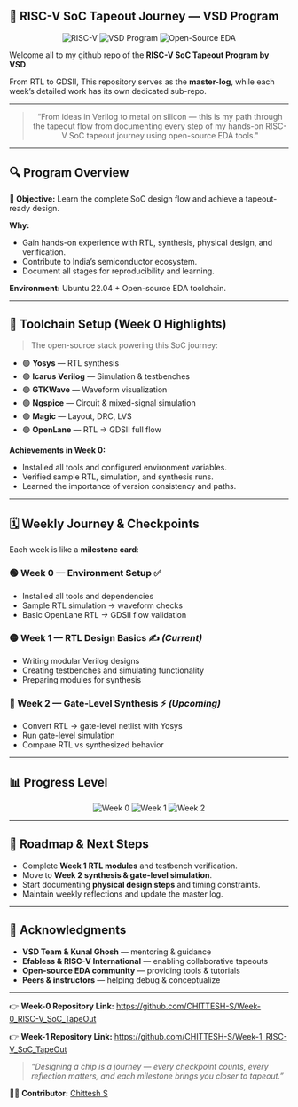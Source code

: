 ## 🧠 RISC-V SoC Tapeout Journey — VSD Program

<div align="center">

![RISC-V](https://img.shields.io/badge/RISC--V-SoC-orange?style=for-the-badge&logo=riscv)
![VSD Program](https://img.shields.io/badge/VSD-Program-blue?style=for-the-badge)
![Open-Source EDA](https://img.shields.io/badge/EDA-OpenSource-brightgreen?style=for-the-badge)

</div>

Welcome all to my github repo of the **RISC-V SoC Tapeout Program by VSD**.

From RTL to GDSII, This repository serves as the **master-log**, while each week’s detailed work has its own dedicated sub-repo.

---

<div align="center">
  
>“From ideas in Verilog to metal on silicon — this is my path through the tapeout flow from documenting every step of my hands-on RISC-V SoC tapeout journey using open-source EDA tools." 

</div>

---

## 🔍 Program Overview

**🎯 Objective:** Learn the complete SoC design flow and achieve a tapeout-ready design.  

**Why:**  
- Gain hands-on experience with RTL, synthesis, physical design, and verification.  
- Contribute to India’s semiconductor ecosystem.  
- Document all stages for reproducibility and learning.  

**Environment:** Ubuntu 22.04 + Open-source EDA toolchain.

---

## 🧰 Toolchain Setup (Week 0 Highlights)

> The open-source stack powering this SoC journey:

- 🟢 **Yosys** — RTL synthesis  
- 🟢 **Icarus Verilog** — Simulation & testbenches  
- 🟢 **GTKWave** — Waveform visualization  
- 🟢 **Ngspice** — Circuit & mixed-signal simulation  
- 🟢 **Magic** — Layout, DRC, LVS  
- 🟢 **OpenLane** — RTL → GDSII full flow  

**Achievements in Week 0:**  
- Installed all tools and configured environment variables.  
- Verified sample RTL, simulation, and synthesis runs.  
- Learned the importance of version consistency and paths.  

---

## 🗓️ Weekly Journey & Checkpoints

Each week is like a **milestone card**:

### 🟢 Week 0 — Environment Setup ✅
- Installed all tools and dependencies  
- Sample RTL simulation → waveform checks  
- Basic OpenLane RTL → GDSII flow validation  

### 🟡 Week 1 — RTL Design Basics ✍️ *(Current)*
- Writing modular Verilog designs  
- Creating testbenches and simulating functionality  
- Preparing modules for synthesis  

### 🔵 Week 2 — Gate-Level Synthesis ⚡ *(Upcoming)*
- Convert RTL → gate-level netlist with Yosys  
- Run gate-level simulation  
- Compare RTL vs synthesized behavior 

---

## 📊 Progress Level

<div align="center">

![Week 0](https://img.shields.io/badge/Week%200-✅%20Done-green?style=for-the-badge)
![Week 1](https://img.shields.io/badge/Week%201-⏳%20In%20Progress-yellow?style=for-the-badge)
![Week 2](https://img.shields.io/badge/Week%202-Upcoming-blue?style=for-the-badge)

</div>

---

## 🔮 Roadmap & Next Steps

- Complete **Week 1 RTL modules** and testbench verification.  
- Move to **Week 2 synthesis & gate-level simulation**.  
- Start documenting **physical design steps** and timing constraints.  
- Maintain weekly reflections and update the master log.  

---

## 🙏 Acknowledgments

- **VSD Team & Kunal Ghosh** — mentoring & guidance  
- **Efabless & RISC-V International** — enabling collaborative tapeouts  
- **Open-source EDA community** — providing tools & tutorials  
- **Peers & instructors** — helping debug & conceptualize  

---

👉 **Week-0 Repository Link:** https://github.com/CHITTESH-S/Week-0_RISC-V_SoC_TapeOut

👉 **Week-1 Repository Link:** https://github.com/CHITTESH-S/Week-1_RISC-V_SoC_TapeOut

> *“Designing a chip is a journey — every checkpoint counts, every reflection matters, and each milestone brings you closer to tapeout.”*

👨‍💻 **Contributor:** [Chittesh S](https://github.com/CHITTESH-S)
